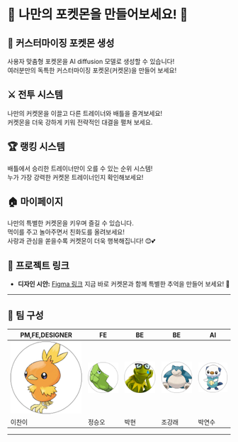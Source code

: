 # 🌟 나만의 포켓몬을 만들어보세요! 🌟

## 🎨 커스터마이징 포켓몬 생성

사용자 맞춤형 포켓몬을 AI diffusion 모델로 생성할 수 있습니다!  
여러분만의 독특한 커스터마이징 포켓몬(커켓몬)을 만들어 보세요!

## ⚔️ 전투 시스템

나만의 커켓몬을 이끌고 다른 트레이너와 배틀을 즐겨보세요!  
커켓몬을 더욱 강하게 키워 전략적인 대결을 펼쳐 보세요.

## 🏆 랭킹 시스템

배틀에서 승리한 트레이너만이 오를 수 있는 순위 시스템!  
누가 가장 강력한 커켓몬 트레이너인지 확인해보세요!

## 🏠 마이페이지

나만의 특별한 커켓몬을 키우며 즐길 수 있습니다.  
먹이를 주고 놀아주면서 친화도를 올려보세요!  
사랑과 관심을 쏟을수록 커켓몬이 더욱 행복해집니다! 😊💕

## 🔗 프로젝트 링크

- **디자인 시안:** [Figma 링크](#)
  지금 바로 커켓몬과 함께 특별한 추억을 만들어 보세요! 🚀

---

## 👥 팀 구성

| **PM,FE,DESIGNER**                      | **FE**                                  | **BE**                                  | **BE**                                  | **AI**                                  |
| --------------------------------------- | --------------------------------------- | --------------------------------------- | --------------------------------------- | --------------------------------------- |
| ![image1](cuketmon/public/profile1.png) | ![image2](cuketmon/public/profile2.png) | ![image3](cuketmon/public/profile3.png) | ![image4](cuketmon/public/profile4.png) | ![image5](cuketmon/public/profile5.png) |
| 이찬이                                  | 정승오                                  | 박현                                    | 조강래                                  | 박연수                                  |

---
